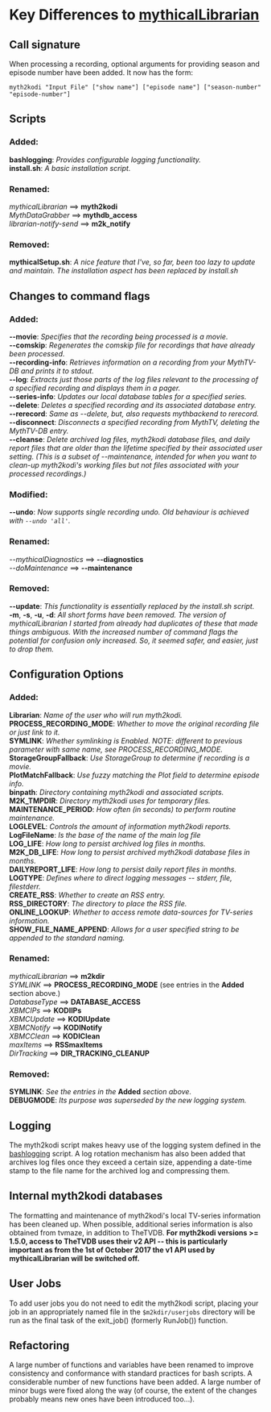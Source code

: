 # Key Differences to [mythicalLibrarian](https://github.com/adamoutler/mythicallibrarian)

## Call signature
When processing a recording, optional arguments for providing season and
episode number have been added. It now has the form:
    
    myth2kodi "Input File" ["show name"] ["episode name"] ["season-number" "episode-number"]

## Scripts
### Added:
**bashlogging**: *Provides configurable logging functionality.*  
**install.sh**: *A basic installation script.*

### Renamed:
*mythicalLibrarian* ==> **myth2kodi**  
*MythDataGrabber* ==> **mythdb_access**  
*librarian-notify-send* ==> **m2k_notify**  

### Removed:
**mythicalSetup.sh**: *A nice feature that I've, so far, been too lazy to update and maintain. The installation aspect has been replaced by install.sh*

## Changes to command flags
### Added:
**--movie**: *Specifies that the recording being processed is a movie.*  
**--comskip**: *Regenerates the comskip file for recordings that have
                already been processed.*  
**--recording-info**: *Retrieves information on a recording from your MythTV-DB
                       and prints it to stdout.*  
**--log**: *Extracts just those parts of the log files relevant to the
            processing of a specified recording and displays them in a pager.*  
**--series-info**: *Updates our local database tables for a specified series.*  
**--delete**: *Deletes a specified recording and its associated database entry.*  
**--rerecord**: *Same as --delete, but, also requests mythbackend to rerecord.*  
**--disconnect**: *Disconnects a specified recording from MythTV, deleting the
                   MythTV-DB entry.*  
**--cleanse**: *Delete archived log files, myth2kodi database files, and daily
                report files that are older than the lifetime specified by
                their associated user setting. (This is a subset of --maintenance,
                intended for when you want to clean-up myth2kodi's working files
                but not files associated with your processed recordings.)*

### Modified:
**--undo**: *Now supports single recording undo. Old behaviour is achieved with `--undo 'all'`.*

### Renamed:
*--mythicalDiagnostics* ==> **--diagnostics**  
*--doMaintenance* ==> **--maintenance**

### Removed:
**--update**: *This functionality is essentially replaced by the install.sh script.*  
**-m**, **-s**, **-u**, **-d**: *All short forms have been removed. The version of
mythicalLibrarian I started from already had duplicates of these that made things
ambiguous. With the increased number of command flags the potential for confusion
only increased. So, it seemed safer, and easier, just to drop them.*


## Configuration Options
### Added:
**Librarian**: *Name of the user who will run myth2kodi.*  
**PROCESS_RECORDING_MODE**: *Whether to move the original recording file or just link to it.*  
**SYMLINK**: *Whether symlinking is Enabled. NOTE: different to previous parameter with same name, see PROCESS_RECORDING_MODE.*  
**StorageGroupFallback**: *Use StorageGroup to determine if recording is a movie.*  
**PlotMatchFallback**: *Use fuzzy matching the Plot field to determine episode info.*  
**binpath**: *Directory containing myth2kodi and associated scripts.*  
**M2K_TMPDIR**: *Directory myth2kodi uses for temporary files.*  
**MAINTENANCE_PERIOD**: *How often (in seconds) to perform routine maintenance.*  
**LOGLEVEL**: *Controls the amount of information myth2kodi reports.*  
**LogFileName**: *Is the base of the name of the main log file*  
**LOG_LIFE**: *How long to persist archived log files in months.*  
**M2K_DB_LIFE**: *How long to persist archived myth2kodi database files in months.*  
**DAILYREPORT_LIFE**: *How long to persist daily report files in months.*  
**LOGTYPE**: *Defines where to direct logging messages -- stderr, file, filestderr.*  
**CREATE_RSS**: *Whether to create an RSS entry.*  
**RSS_DIRECTORY**: *The directory to place the RSS file.*  
**ONLINE_LOOKUP**: *Whether to access remote data-sources for TV-series information.*  
**SHOW_FILE_NAME_APPEND**: *Allows for a user specified string to be appended to the standard naming.*

### Renamed:
*mythicalLibrarian* ==> **m2kdir**  
*SYMLINK* ==> **PROCESS_RECORDING_MODE** (see entries in the **Added** section above.)  
*DatabaseType* ==> **DATABASE_ACCESS**  
*XBMCIPs* ==> **KODIIPs**  
*XBMCUpdate* ==> **KODIUpdate**  
*XBMCNotify* ==> **KODINotify**  
*XBMCClean* ==>  **KODIClean**  
*maxItems* ==> **RSSmaxItems**  
*DirTracking* ==> **DIR_TRACKING_CLEANUP**

### Removed:
**SYMLINK**: *See the entries in the* **Added** *section above.*  
**DEBUGMODE**: *Its purpose was superseded by the new logging system.*

## Logging
The myth2kodi script makes heavy use of the logging system defined in the
[bashlogging](https://github.com/stuart-knock/bash-tools/blob/master/bashlogging)
script. A log rotation mechanism has also been added that archives log 
files once they exceed a certain size, appending a date-time stamp to the file
name for the archived log and compressing them.

## Internal myth2kodi databases
The formatting and maintenance of myth2kodi's local TV-series information has
been cleaned up. When possible, additional series information is also obtained
from tvmaze, in addition to TheTVDB. **For myth2kodi versions >= 1.5.0, access
to TheTVDB uses their v2 API -- this is particularly important as from the 1st
of October 2017 the v1 API used by mythicalLibrarian will be switched off.**

## User Jobs
To add user jobs you do not need to edit the myth2kodi script, placing your job
in an appropriately named file in the `$m2kdir/userjobs` directory will be run
as the final task of the exit_job() (formerly RunJob()) function.

## Refactoring
A large number of functions and variables have been renamed to improve
consistency and conformance with standard practices for bash scripts. A
considerable number of new functions have been added. A large number of minor
bugs were fixed along the way (of course, the extent of the changes probably
means new ones have been introduced too...).
